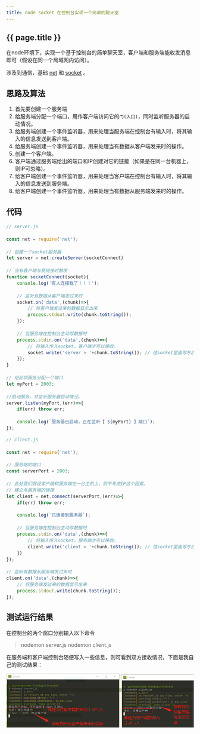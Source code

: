 ```yaml
---
title: node socket 在控制台实现一个简单的聊天室
---
```


## {{ page.title }}

在node环境下，实现一个基于控制台的简单聊天室，客户端和服务端能收发消息即可（假设在同一个局域网内访问）。

涉及到通信，基础 [net](http://nodejs.cn/api/net.html) 和 [socket](http://c.biancheng.net/view/2123.html) 。

## 思路及算法

1. 首先要创建一个服务端
2. 给服务端分配一个端口，用作客户端访问它的```门(入口)```，同时监听服务器的启动情况。
3. 给服务端创建一个事件监听器，用来处理当服务端在控制台有输入时，将其输入的信息发送到客户端。
4. 给服务端创建一个事件监听器，用来处理当有数据从客户端发来时的操作。
5. 创建一个客户端。
6. 客户端通过服务端给出的端口和IP创建对它的链接（如果是在同一台机器上，则IP可忽略）。
7. 给客户端创建一个事件监听器，用来处理当客户端在控制台有输入时，将其输入的信息发送到服务端。
8. 给客户端创建一个事件监听器，用来处理当有数据从服务端发来时的操作。

## 代码

```javascript
// server.js

const net = require('net');

// 创建一个socket服务器
let server = net.createServer(socketConnect)

// 当有客户端与我链接时触发
function socketConnect(socket){
	console.log('有人连接我了！！！');
	
	// 监听有数据从客户端发过来时
	socket.on('data',(chunk)=>{
		// 将客户端发过来的数据显示出来
		process.stdout.write(chunk.toString());
	});
	
	// 当服务端在控制台主动写数据时
	process.stdin.on('data',(chunk)=>{
		// 将输入传入socket，客户端才可以接收。
		socket.write('server > '+chunk.toString());	// 往socket里面写东西
	});
}

// 给此项服务分配一个端口
let myPort = 2003;

//启动服务，并监听服务器启动情况。
server.listen(myPort,(err)=>{
	if(err) throw err;
	
	console.log(`服务器已启动，正在监听【 ${myPort} 】端口`);
});
```

```javascript
// client.js

const net = require('net');

// 服务端的端口
const serverPort = 2003;

// 此处我们假设客户端和服务端在一台主机上，则不考虑IP这个因素。
// 建立与服务端的链接
let client = net.connect(serverPort,(err)=>{
	if(err) throw err;
	
	console.log(`已连接到服务器`);
	
	// 当服务端在控制台主动写数据时
	process.stdin.on('data',(chunk)=>{
		// 将输入传入socket，服务端才可以接收。
		client.write('client > '+chunk.toString());	// 往socket里面写东西
	})
});

// 监听有数据从服务端发过来时
client.on('data',(chunk)=>{
	// 将服务端发过来的数据显示出来
	process.stdout.write(chunk.toString());
});
```

## 测试运行结果

在控制台的两个窗口分别输入以下命令
> nodemon server.js
> nodemon client.js

在服务端和客户端控制台随便写入一些信息，则可看到双方接收情况，下面是我自己的测试结果：

![chatroom](https://raw.githubusercontent.com/LilyLaw/LilyLaw.github.io/master/img/socket.png)